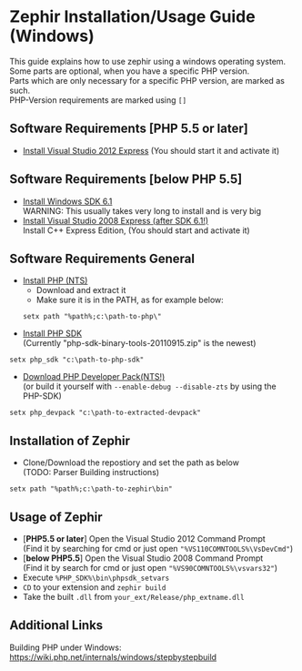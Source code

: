 Zephir Installation/Usage Guide (Windows)
===================
This guide explains how to use zephir using a windows operating system.  
Some parts are optional, when you have a specific PHP version.  
Parts which are only necessary for a specific PHP version, are marked as such.  
PHP-Version requirements are marked using ``[]``

Software Requirements [PHP 5.5 or later]
-----------------------
- [Install Visual Studio 2012 Express](http://www.microsoft.com/en-US/download/details.aspx?id=34673)
(You should start it and activate it)

Software Requirements [below PHP 5.5]
-----------------------
- [Install Windows SDK 6.1](http://www.microsoft.com/en-us/download/details.aspx?id=24826)   
WARNING: This usually takes very long to install and is very big
- [Install Visual Studio 2008 Express (after SDK 6.1!)](http://go.microsoft.com/fwlink/?LinkId=104679)  
Install C++ Express Edition, (You should start and activate it)

Software Requirements General
-----------------------

- [Install PHP (NTS)](http://windows.php.net/download/) 
    - Download and extract it 
    - Make sure it is in the PATH, as for example below:
    ```
    setx path "%path%;c:\path-to-php\"
    ```
- [Install PHP SDK](http://windows.php.net/downloads/php-sdk/)   
(Currently "php-sdk-binary-tools-20110915.zip" is the newest)
```
setx php_sdk "c:\path-to-php-sdk"
```

- [Download PHP Developer Pack(NTS!)](http://windows.php.net/downloads/releases/)  
(or build it yourself with ``--enable-debug --disable-zts`` by using the PHP-SDK)
```
setx php_devpack "c:\path-to-extracted-devpack"
```

Installation of Zephir
----------------------
- Clone/Download the repostiory and set the path as below  
(TODO: Parser Building instructions)
```
setx path "%path%;c:\path-to-zephir\bin"
```

Usage of Zephir
----------------
- [**PHP5.5 or later**] Open the Visual Studio 2012 Command Prompt  
(Find it by searching for cmd or just open ``"%VS110COMNTOOLS%\VsDevCmd"``)
- [**below PHP5.5**] Open the Visual Studio 2008 Command Prompt  
(Find it by search for cmd or just open ``"%VS90COMNTOOLS%\vsvars32"``)
- Execute ``%PHP_SDK%\bin\phpsdk_setvars``
- ``CD`` to your extension and ``zephir build``
- Take the built ``.dll`` from ``your_ext/Release/php_extname.dll``

Additional Links
------------------
Building PHP under Windows: https://wiki.php.net/internals/windows/stepbystepbuild
